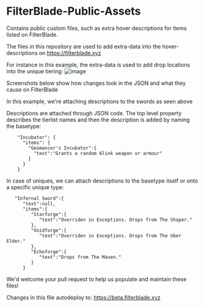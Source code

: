 # FilterBlade-Public-Assets
Contains public custom files, such as extra hover descriptions for items listed on FilterBlade.

The files in this repository are used to add extra-data into the hover-descriptions on https://filterblade.xyz

For instance in this example, the extra-data is used to add drop locations into the unique tiering:
![image](https://user-images.githubusercontent.com/2942999/229589583-253bbc85-e5dc-46d5-9968-d6d08225ecc8.png)

Screenshots below show how changes look in the JSON and what they cause on FilterBlade

In this example, we're attaching descriptions to the swords as seen above

Descriptions are attached through JSON code. The top level property describes the tierlist names and then the description is added by naming the basetype:

```
    "Incubator": {
      "items": {
        "Geomancer's Incubator":{
          "text":"Grants a random 6link weapon or armour" 
        }
      }
    }
```

In case of uniques, we can attach descriptions to the basetype itself or onto a specific unique type:

```
   "Infernal Sword":{
      "text":null,
      "items":{
         "Starforge":{
            "text":"Overriden in Exceptions. Drops from The Shaper."
         },
         "Voidforge":{
            "text":"Overriden in Exceptions. Drops from The Uber Elder."
         },
         "Echoforge":{
            "text":"Drops from The Maven."
         }
      }
```

We'd welcome your pull request to help us populate and maintain these files!

Changes in this file autodeploy to: https://beta.filterblade.xyz

